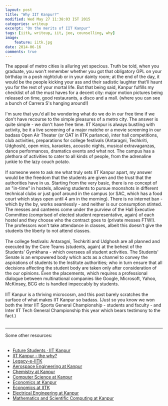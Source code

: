 ```yaml
---
layout: post
title: "Why IIT Kanpur?"
modified: Wed May 27 11:38:03 IST 2015
categories: writeup
excerpt: "On the merits of IIT Kanpur"
tags: [iitk, writeup, iit, jee, counselling, why]
image:
    feature: iitk.jpg
date: 2014-06-16
comments: true
---
```


The appeal of metro cities is alluring yet specious. Truth be told, when you graduate, you won't remember whether you got that obligatory GPL on your birthday in a posh nightclub or in your dainty room; at the end of the day, it would be the people kicking your ass and their sadistic laughter that'll haunt you for the rest of your mortal life. But that being said, Kanpur fulfills my checklist of all the must haves for a decent city: major motion pictures being released on time, good restaurants, a disco and a mall. (where you can see a bunch of Carrera S's hanging around!) <br><br>
I'm sure that you'd all be wondering what do we do in our free time if we don't have recourse to the simple pleasures of a metro city. The answer is quite simple - we don't have free time. IIT Kanpur is always bustling with activity, be it a live screening of a major matche or a movie screening in our badass Open Air Theater (or OAT in IITK parlance), inter hall competitions, club activities, preparations for college festivals (Antaragni, Techkriti, Udghosh), open mics, karaokes, acoustic nights, musical extravaganzas, dance performances, dramatics events and what not. The campus has a plethora of activities to cater to all kinds of people, from the adrenaline junkie to the lazy couch potato. <br><br>
If someone were to ask me what truly sets IIT Kanpur apart, my answer would be the freedom that the students are given and the trust that the authorities have in us. Starting from the very basic, there is no concept of an "in-time" in hostels, allowing students to pursue moonshots in different technical clubs or just goof around in the campus (or SAC, which has a food court which stays open until 4 am in the morning). There is no internet ban - which by the by, works seamlessly - and neither is our consumption stinted. The messes and canteens come under the purview of the Hall Executive Committee (comprised of elected student representative, again) of each hostel and they choose who the contract goes to (private messes FTW!). The professors won't take attendance in classes, albeit this doesn't give the students the liberty to not attend classes. <br><br>
The college festivals: Antaragni, Techkriti and Udghosh are all planned and executed by the Core Teams (students, again) at the behest of the Students' Gymkhana - which oversees all student activities. The Students' Senate is an empowered body which acts as a channel to convey the aspirations of students to the Institute authorities; who in turn ensure that all decisions affecting the student body are taken only after consideration of the our opinions. Even the placements, which requires a professional dialogue between multinational companies like Google, Microsoft, Yahoo, McKinsey, BCG etc is handled impeccably by students.<br><br>
IIT Kanpur is a thriving microcosm, and this post barely scratches the surface of what makes IIT Kanpur so badass.
(Just so you know we won both the Inter IIT Sports General Championship - students and faculty - and Inter IIT Tech General Championship this year which bears testimony to the fact.)<br><br>

<hr>

Some other resources:<br><br>
- [Future Students · IIT Kanpur](http://www.iitk.ac.in/futurestudents/)<br>
- [IIT Kanpur - the why?](https://www.quora.com/Sagar-Massand/Rise/IIT-JEE-Counselling-IIT-Kanpur)<br>
- [Legacy-e-IITK](https://www.quora.com/Sharbatanu-Chatterjee/Posts/Legacy-e-IITK)<br>
- [Aerospace Engineering at Kanpur](https://www.quora.com/Govind-Gopakumar/Posts/Aerospace-Engineering-at-IIT-Kanpur)<br>
- [Chemistry at Kanpur](https://www.facebook.com/notes/sanjana-gopal/why-i-chose-iitk-and-why-i-would-do-it-again/804793606238013)<br>
- [Computer Science at Kanpur](https://srijanshetty.quora.com/Computer-Science-Engineering-at-IIT-Kanpur)<br>
- [Economics at Kanpur](https://www.facebook.com/notes/archish-mazumdar/a-helping-hand/702010743192719)<br>
- [Economics at IITK](http://econ-at-iitk.blogspot.in/)<br>
- [Electrical Engineering at Kanpur](https://anshulr.quora.com/Electrical-Engineering-at-IIT-Kanpur)<br>
- [Mathematics and Scientific Computing at Kanpur](https://www.facebook.com/notes/priyank-jaini/guide-to-bs-mathematics-and-scientific-commputing-iit-kanpur/532987276750044)<br>

